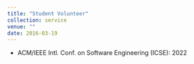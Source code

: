 ```yaml
---
title: "Student Volunteer"
collection: service
venue: ""
date: 2016-03-19
---
```


* ACM/IEEE Intl. Conf. on Software Engineering (ICSE): 2022